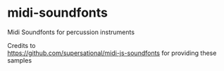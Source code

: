 # midi-soundfonts

Midi Soundfonts for percussion instruments

Credits to  
https://github.com/supersational/midi-js-soundfonts
for providing these samples
